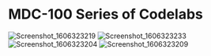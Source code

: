 # MDC-100 Series of Codelabs

![Screenshot_1606323219](https://user-images.githubusercontent.com/16439495/100258530-f2e01800-2f25-11eb-9f15-da7146314352.png)
![Screenshot_1606323233](https://user-images.githubusercontent.com/16439495/100258539-f378ae80-2f25-11eb-8dda-07833c190348.png)
![Screenshot_1606323204](https://user-images.githubusercontent.com/16439495/100258540-f4114500-2f25-11eb-932d-7481bb0f6162.png)
![Screenshot_1606323209](https://user-images.githubusercontent.com/16439495/100258541-f4114500-2f25-11eb-8a20-677f8f9291eb.png)
